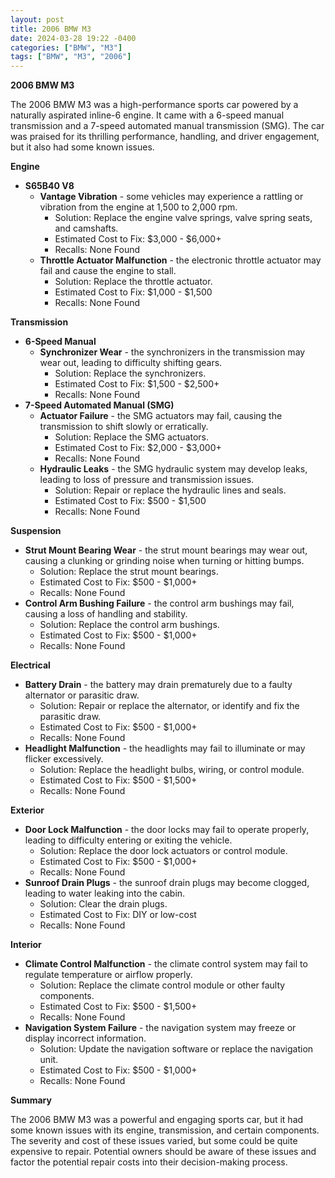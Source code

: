```yaml
---
layout: post
title: 2006 BMW M3
date: 2024-03-28 19:22 -0400
categories: ["BMW", "M3"]
tags: ["BMW", "M3", "2006"]
---
```

**2006 BMW M3**

The 2006 BMW M3 was a high-performance sports car powered by a naturally aspirated inline-6 engine. It came with a 6-speed manual transmission and a 7-speed automated manual transmission (SMG). The car was praised for its thrilling performance, handling, and driver engagement, but it also had some known issues.

**Engine**

* **S65B40 V8**
    * **Vantage Vibration** - some vehicles may experience a rattling or vibration from the engine at 1,500 to 2,000 rpm.
        * Solution: Replace the engine valve springs, valve spring seats, and camshafts.
        * Estimated Cost to Fix: $3,000 - $6,000+
        * Recalls: None Found
    * **Throttle Actuator Malfunction** - the electronic throttle actuator may fail and cause the engine to stall.
        * Solution: Replace the throttle actuator.
        * Estimated Cost to Fix: $1,000 - $1,500
        * Recalls: None Found

**Transmission**

* **6-Speed Manual**
    * **Synchronizer Wear** - the synchronizers in the transmission may wear out, leading to difficulty shifting gears.
        * Solution: Replace the synchronizers.
        * Estimated Cost to Fix: $1,500 - $2,500+
        * Recalls: None Found
* **7-Speed Automated Manual (SMG)**
    * **Actuator Failure** - the SMG actuators may fail, causing the transmission to shift slowly or erratically.
        * Solution: Replace the SMG actuators.
        * Estimated Cost to Fix: $2,000 - $3,000+
        * Recalls: None Found
    * **Hydraulic Leaks** - the SMG hydraulic system may develop leaks, leading to loss of pressure and transmission issues.
        * Solution: Repair or replace the hydraulic lines and seals.
        * Estimated Cost to Fix: $500 - $1,500
        * Recalls: None Found

**Suspension**

* **Strut Mount Bearing Wear** - the strut mount bearings may wear out, causing a clunking or grinding noise when turning or hitting bumps.
    * Solution: Replace the strut mount bearings.
    * Estimated Cost to Fix: $500 - $1,000+
    * Recalls: None Found
* **Control Arm Bushing Failure** - the control arm bushings may fail, causing a loss of handling and stability.
    * Solution: Replace the control arm bushings.
    * Estimated Cost to Fix: $500 - $1,000+
    * Recalls: None Found

**Electrical**

* **Battery Drain** - the battery may drain prematurely due to a faulty alternator or parasitic draw.
    * Solution: Repair or replace the alternator, or identify and fix the parasitic draw.
    * Estimated Cost to Fix: $500 - $1,000+
    * Recalls: None Found
* **Headlight Malfunction** - the headlights may fail to illuminate or may flicker excessively.
    * Solution: Replace the headlight bulbs, wiring, or control module.
    * Estimated Cost to Fix: $500 - $1,500+
    * Recalls: None Found

**Exterior**

* **Door Lock Malfunction** - the door locks may fail to operate properly, leading to difficulty entering or exiting the vehicle.
    * Solution: Replace the door lock actuators or control module.
    * Estimated Cost to Fix: $500 - $1,000+
    * Recalls: None Found
* **Sunroof Drain Plugs** - the sunroof drain plugs may become clogged, leading to water leaking into the cabin.
    * Solution: Clear the drain plugs.
    * Estimated Cost to Fix: DIY or low-cost
    * Recalls: None Found

**Interior**

* **Climate Control Malfunction** - the climate control system may fail to regulate temperature or airflow properly.
    * Solution: Replace the climate control module or other faulty components.
    * Estimated Cost to Fix: $500 - $1,500+
    * Recalls: None Found
* **Navigation System Failure** - the navigation system may freeze or display incorrect information.
    * Solution: Update the navigation software or replace the navigation unit.
    * Estimated Cost to Fix: $500 - $1,000+
    * Recalls: None Found

**Summary**

The 2006 BMW M3 was a powerful and engaging sports car, but it had some known issues with its engine, transmission, and certain components. The severity and cost of these issues varied, but some could be quite expensive to repair. Potential owners should be aware of these issues and factor the potential repair costs into their decision-making process.
